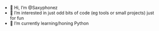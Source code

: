 - 👋 Hi, I’m @Saxyphonez
- 👀 I’m interested in just odd bits of code (eg tools or small projects) just for fun
- 🌱 I’m currently learning/honing Python

<!---
Saxyphonez/Saxyphonez is a ✨ special ✨ repository because its `README.md` (this file) appears on your GitHub profile.
You can click the Preview link to take a look at your changes.
--->
